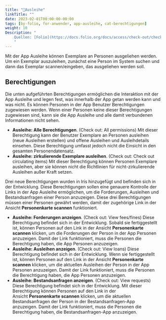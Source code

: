 ```yaml
---
title: "📱Ausleihe"
linkTitle: ""
date: 2023-02-01T00:00:00-00:00
tags: [by-folio, for-anwender, app-ausleihe, cat-berechtigungen]
weight: 10
Description: "
    Quellen: [Folio](https://docs.folio.org/docs/access/check-out/checkout/) <!-- & [GBV](https://info.gebev.de/pages/viewpage.action?pageId=839188607) -->
    "
---
```


Mit der App Ausleihe können Exemplare an Personen ausgeliehen werden. Um ein Exemplar auszuleihen, zunächst eine Person im System suchen und dann das Exemplar scannen/eingeben, das ausgeliehen werden soll.

## Berechtigungen

Die unten aufgeführten Berechtigungen ermöglichen die Interaktion mit der App Ausleihe und legen fest, was innerhalb der App getan werden kann und was nicht. Es können Personen in der App Benutzer Berechtigungen zugewiesen werden. Wenn einer Personen keine dieser Berechtigungen zugewiesen sind, kann sie die App Ausleihe und alle damit verbundenen Informationen nicht sehen.

* **Ausleihe: Alle Berechtigungen**. (Check out: All permissions)
    Mit dieser Berechtigung kann der Benutzer Exemplare an Personen ausleihen (neue Ausleihen erstellen) und offene Ausleihen und Ausleihdetails einsehen. Diese Berechtigung umfasst jedoch nicht die Einsicht in den gesamten Personendatensatz.
* **Ausleihe: zirkulierende Exemplare ausleihen**. (Check out: Check out circulating items)
    Mit dieser Berechtigung können Personen Exemplare ausleihen, aber sie können nicht die Richtlinien für nicht-zirkulierende Ausleihen außer Kraft setzen.

Drei neue Berechtigungen wurden in Iris hinzugefügt und befinden sich in der Entwicklung. Diese Berechtigungen sollen eine genauere Kontrolle der Links in der App Ausleihe ermöglichen, um die Forderungen, Ausleihen und Bestandsanfragen einer Person anzuzeigen. Diese drei Berechtigungen müssen einer Personen gewährt werden, damit der zugehörige Link in der Ansicht **Personenkarte scannen** funktioniert.

* **Ausleihe: Forderungen anzeigen**. (Check out: View fees/fines)
    Diese Berechtigung befindet sich in der Entwicklung. Sobald sie fertiggestellt ist, können Personen auf den Link in der Ansicht **Personenkarte scannen** klicken, um die Forderungen der Person in der App Personen anzuzeigen. Damit der Link funktioniert, muss die Personen die Berechtigung haben, die App Personen anzuzeigen.
* **Ausleihe: Ausleihen anzeigen**. (Check out: View loans)
    Diese Berechtigung befindet sich in der Entwicklung. Wenn sie fertiggestellt ist, können Personen auf den Link in der Ansicht **Personenkarte scannen** klicken, um die aktuellen Ausleihen der Person in der App Personen anzuzeigen. Damit der Link funktioniert, muss die Personen die Berechtigung haben, die App Personen anzuzeigen.
* **Ausleihe: Bestandsanfragen anzeigen**. (Check out: View requests)
    Diese Berechtigung befindet sich in der Entwicklung. Mit dieser Berechtigung können Personen auf den Link in der Ansicht **Personenkarte scannen** klicken, um die aktuellen Bestandsanfragen der Person in der Bestandsanfragen-App anzuzeigen. Damit der Link funktioniert, muss die Personen die Berechtigung haben, die Bestandsanfragen-App anzuzeigen.
